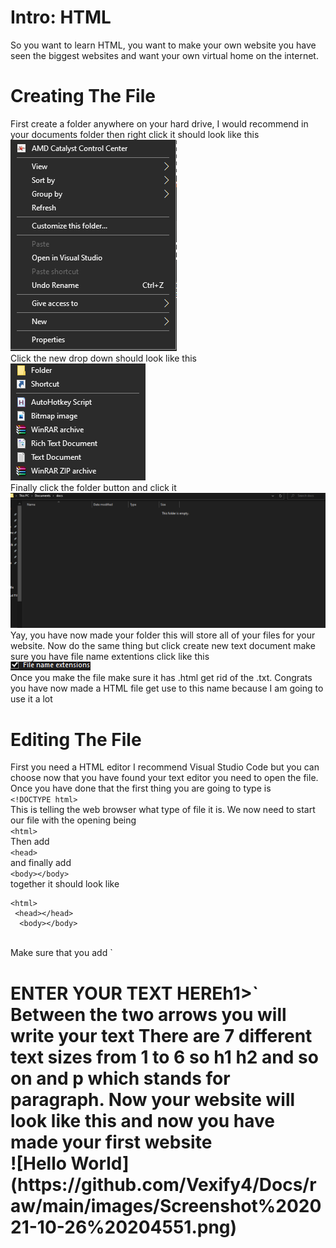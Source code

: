 # Intro: HTML
So you want to learn HTML, you want to make your own website you have seen the biggest websites and want your own virtual home on the internet.
# Creating The File
First create a folder anywhere on your hard drive, I would recommend in your documents folder then right click it should look like this
<br>
![New Folder](https://github.com/Vexify4/Docs/raw/main/images/image.png)
<br>
Click the new drop down should look like this 
<br>
![New Folder](https://github.com/Vexify4/Docs/raw/main/images/Screenshot%202021-10-26%20200944.png)
<br>
Finally click the folder button and click it
![New Folder](https://github.com/Vexify4/Docs/raw/main/images/Screenshot%202021-10-26%20201216.png)
Yay, you have now made your folder this will store all of your files for your website.
Now do the same thing but click create new text document make sure you have file name extentions click like this
<br>
![New File](https://github.com/Vexify4/Docs/raw/main/images/Screenshot%202021-10-26%20201954.png)
<br>
Once you make the file make sure it has .html get rid of the .txt. Congrats you have now made a HTML file get use to this name because I am going to use it a lot
# Editing The File
First you need a HTML editor I recommend Visual Studio Code but you can choose now that you have found your text editor you need to open the file. Once you have done that the first thing you are going to type is
<br>
`<!DOCTYPE html>`
<br>
This is telling the web browser what type of file it is. We now need to start our file with the opening being
<br>
`<html>`
<br>
Then add
<br>
`<head>`
<br>
and finally add
<br>
`<body></body>`
<br>
together it should look like
<br>
```
<html>
 <head></head>
  <body></body>
```
<br>
Make sure that you add </ to the end to close that line of code. Now we need to give our html file some text so in the body section you want to write
<br>
`<h1>ENTER YOUR TEXT HERE</>h1>`
<br>
Between the two arrows you will write your text
There are 7 different text sizes from 1 to 6 so h1 h2 and so on and p which stands for paragraph.
Now your website will look like this and now you have made your first website
<br>
![Hello World](https://github.com/Vexify4/Docs/raw/main/images/Screenshot%202021-10-26%20204551.png)
<br>



